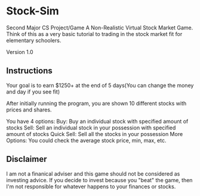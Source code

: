 # Stock-Sim
Second Major CS Project/Game 
A Non-Realistic Virtual Stock Market Game. Think of this as a very basic tutorial to trading in the stock market fit for elementary schoolers.

Version 1.0

## Instructions
Your goal is to earn $1250+ at the end of 5 days(You can change the money and day if you see fit)

After initially running the program, you are shown 10 different stocks with prices and shares.


You have 4 options: 
Buy: Buy an individual stock with specified amount of stocks
Sell: Sell an individual stock in your possession with specified amount of stocks
Quick Sell: Sell all the stocks in your possession
More Options: You could check the average stock price, min, max, etc.

## Disclaimer
I am not a finanical adviser and this game should not be considered as investing advice. If you decide to invest because you "beat" the game, then I'm not responsible for whatever happens to your finances or stocks.

#
